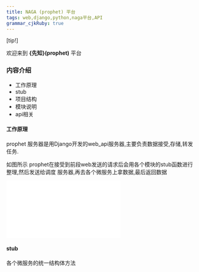 ```yaml
---
title: NAGA (prophet) 平台
tags: web,django,python,naga平台,API
grammar_cjkRuby: true
---
```


[tip!]

欢迎来到 **{先知}(prophet)** 平台
### 内容介绍

 - 工作原理
 - stub
 - 项目结构
 - 模块说明
 - api相关
#### 工作原理
prophet 服务器是用Django开发的web_api服务器,主要负责数据接受,存储,转发任务.

如图所示 prophet在接受到前段web发送的请求后会用各个模块的stub函数进行整理,然后发送给调度
服务器,再去各个微服务上拿数据,最后返回数据

![Diagram](./attachments/1556016589378.drawio.html)
#### stub
各个微服务的统一结构体方法

